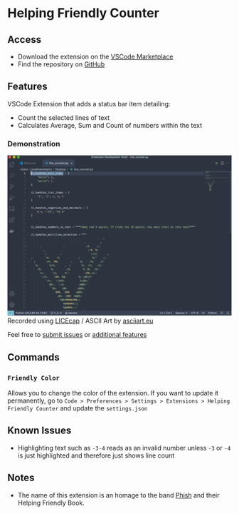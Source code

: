 # Helping Friendly Counter

## Access
* Download the extension on the [VSCode Marketplace](https://marketplace.visualstudio.com/items?itemName=jonathan-shapiro-93.helping-friendly-counter)
* Find the repository on [GitHub](https://github.com/shapiroj18/helping-friendly-counter)

## Features
VSCode Extension that adds a status bar item detailing:
* Count the selected lines of text
* Calculates Average, Sum and Count of numbers within the text

### Demonstration
![main features](images/linecounter.gif)
Recorded using [LICEcap](https://www.cockos.com/licecap/) / ASCII Art by [asciiart.eu](https://www.asciiart.eu/)

Feel free to [submit issues](https://github.com/shapiroj18/helping-friendly-counter/issues) or [additional features](https://github.com/shapiroj18/helping-friendly-counter/pulls)

## Commands
### `Friendly Color` 
Allows you to change the color of the extension. If you want to update it permanently, go to `Code > Preferences > Settings > Extensions > Helping Friendly Counter` and update the `settings.json`

## Known Issues
* Highlighting text such as `-3-4` reads as an invalid number unless `-3` or `-4` is just highlighted and therefore just shows line count

## Notes
* The name of this extension is an homage to the band [Phish](https://phish.net/) and their Helping Friendly Book.